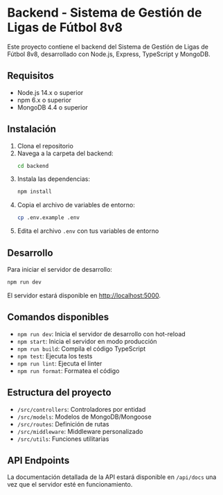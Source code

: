 # Backend - Sistema de Gestión de Ligas de Fútbol 8v8

Este proyecto contiene el backend del Sistema de Gestión de Ligas de Fútbol 8v8, desarrollado con Node.js, Express, TypeScript y MongoDB.

## Requisitos

- Node.js 14.x o superior
- npm 6.x o superior
- MongoDB 4.4 o superior

## Instalación

1. Clona el repositorio
2. Navega a la carpeta del backend:
   ```bash
   cd backend
   ```
3. Instala las dependencias:
   ```bash
   npm install
   ```
4. Copia el archivo de variables de entorno:
   ```bash
   cp .env.example .env
   ```
5. Edita el archivo `.env` con tus variables de entorno

## Desarrollo

Para iniciar el servidor de desarrollo:

```bash
npm run dev
```

El servidor estará disponible en [http://localhost:5000](http://localhost:5000).

## Comandos disponibles

- `npm run dev`: Inicia el servidor de desarrollo con hot-reload
- `npm start`: Inicia el servidor en modo producción
- `npm run build`: Compila el código TypeScript
- `npm test`: Ejecuta los tests
- `npm run lint`: Ejecuta el linter
- `npm run format`: Formatea el código

## Estructura del proyecto

- `/src/controllers`: Controladores por entidad
- `/src/models`: Modelos de MongoDB/Mongoose
- `/src/routes`: Definición de rutas
- `/src/middleware`: Middleware personalizado
- `/src/utils`: Funciones utilitarias

## API Endpoints

La documentación detallada de la API estará disponible en `/api/docs` una vez que el servidor esté en funcionamiento. 